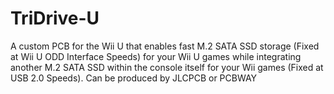 # TriDrive-U
A custom PCB for the Wii U that enables fast M.2 SATA SSD storage (Fixed at Wii U ODD Interface Speeds) for your Wii U games while integrating another M.2 SATA SSD within the console itself for your Wii games (Fixed at USB 2.0 Speeds). Can be produced by JLCPCB or PCBWAY
